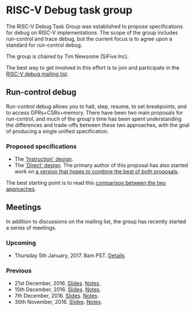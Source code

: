 # RISC-V Debug task group

The RISC-V Debug Task Group was established to propose specifications for debug on RISC-V implementations. The scope of the group includes run-control and trace debug, but the current focus is to agree upon a standard for run-control debug.

The group is chaired by Tim Newsome (SiFive Inc).

The best way to get involved in this effort is to join and participate in the [RISC-V debug mailing list](https://groups.google.com/a/groups.riscv.org/forum/#!forum/debug).

## Run-control debug

Run-control debug allows you to halt, step, resume, to set breakpoints, and to access GPRs+CSRs+memory. There have been two main proposals for run-control, and much of the group's time has been spent understanding the differences and trade-offs between these two approaches, with the goal of producing a single unified specification.

### Proposed specifications

* The ['Instruction' design](https://dev.sifive.com/documentation/risc-v-external-debug-support/).
* The ['Direct' design](https://groups.google.com/a/groups.riscv.org/d/msg/debug/N2Qu17lALe4/4lzibYmvCQAJ). The primary author of this proposal has also started work on [a version that hopes to combine the best of both proposals](https://groups.google.com/a/groups.riscv.org/d/msg/debug/HYCuX8oP6Ew/NLTr1IWNBAAJ).

The best starting point is to read this [comparison between the two approaches](https://sifive.github.io/debug-mechanism-comparison/).

## Meetings

In addition to discussions on the mailing list, the group has recently started a series of meetings.

### Upcoming

 * Thursday 5th January, 2017. 8am PST. [Details](https://groups.google.com/a/groups.riscv.org/d/msg/debug/38h48gy8TzM/WgkyJ7odEAAJ).

### Previous

  * 21st December, 2016. [Slides](https://docs.google.com/presentation/d/1Aikb1R2xposb9no0f3AQq-2FCC9zX9m2MyBBQBZcgDc/edit?usp=sharing). [Notes](https://groups.google.com/a/groups.riscv.org/d/msg/debug/LqaZtesnqUg/QlM0i3HxDQAJ).
  * 15th December, 2016. [Slides](https://docs.google.com/presentation/d/1QnTYCawE_wbeU_F6c0F0QoUA6sKHf4fvcyrlK0Nz0KY/edit?usp=sharing). [Notes](https://groups.google.com/a/groups.riscv.org/d/msg/debug/37AFJNRdkME/r_Z4bbO_BgAJ).
  * 7th December, 2016. [Slides](https://docs.google.com/presentation/d/1zMAUUgEf1nydUpKVB5Tg9cdOJrl4M0pWdTgHoMEVD4Q/edit?usp=sharing). [Notes](https://groups.google.com/a/groups.riscv.org/d/msg/debug/qoYAY36-5HQ/o6DSzDXlBAAJ).
  * 30th November, 2016. [Slides](https://docs.google.com/presentation/d/1jOjG20-gwtcGybZg2Bu3StV6ljZZV9n2SQAEjKWQwDE/edit?usp=sharing). [Notes](https://groups.google.com/a/groups.riscv.org/d/msg/debug/ucaYL8pNfxo/Rv81fi6nCwAJ).
